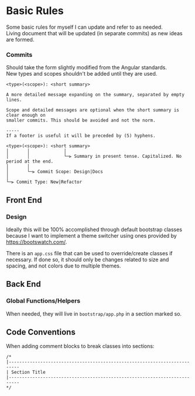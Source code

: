 # Basic Rules

Some basic rules for myself I can update and refer to as needed.  
Living document that will be updated (in separate commits) as new ideas are formed.

### Commits

Should take the form slightly modified from the Angular standards.  
New types and scopes shouldn't be added until they are used.

```
<type>(<scope>): <short summary>

A more detailed message expanding on the summary, separated by empty lines.

Scope and detailed messages are optional when the short summary is clear enough on
smaller commits. This should be avoided and not the norm.

-----
If a footer is useful it will be preceded by (5) hyphens.
```

```
<type>(<scope>): <short summary>
│       │             │
│       │             └─⫸ Summary in present tense. Capitalized. No period at the end.
│       │
│       └─⫸ Commit Scope: Design|Docs
│
└─⫸ Commit Type: New|Refactor
```

## Front End

### Design

Ideally this will be 100% accomplished through default bootstrap classes because I want to implement a theme switcher
using ones provided by https://bootswatch.com/.

There is an `app.css` file that can be used to override/create classes if necessary. If done so, it should only be
changes related to size and spacing, and not colors due to multiple themes.

## Back End

### Global Functions/Helpers

When needed, they will live in `bootstrap/app.php` in a section marked so.

## Code Conventions

When adding comment blocks to break classes into sections:

```
/*
|--------------------------------------------------------------------------
| Section Title
|--------------------------------------------------------------------------
*/
```
